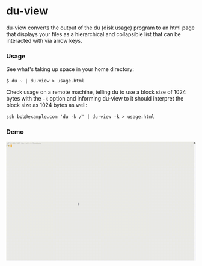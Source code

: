 # du-view

du-view converts the output of the du (disk usage) program to an html page that displays your files as a hierarchical and collapsible list that can be interacted with via arrow keys.

### Usage

See what's taking up space in your home directory:
```
$ du ~ | du-view > usage.html
```




Check usage on a remote machine, telling du to use a block size of 1024 bytes with the `-k` option and informing du-view to it should interpret the block size as 1024 bytes as well:
```
ssh bob@example.com 'du -k /' | du-view -k > usage.html
```

### Demo

![demo](demo.gif)
